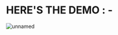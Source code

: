 # HERE'S THE DEMO : - 
![unnamed](https://github.com/Aniket-Chugh/palindromic-pattern-in-java/assets/149312276/9103e6ea-3c5b-4131-961f-79cecce2fab1)
